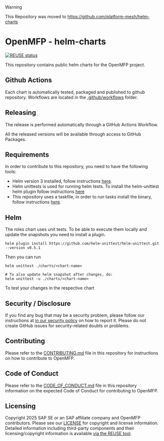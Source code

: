 > [!WARNING]
> This Repository was moved to https://github.com/platform-mesh/helm-charts

# OpenMFP - helm-charts

[![REUSE status](
https://api.reuse.software/badge/github.com/openmfp/helm-charts)](https://api.reuse.software/info/github.com/openmfp/helm-charts)

This repository contains public helm charts for the OpenMFP project.

## Github Actions
Each chart is automatically tested, packaged and published to github repository. Workflows are located in the [.github/workflows](.github/workflows) folder.

## Releasing

The release is performed automatically through a GitHub Actions Workflow.

All the released versions will be available through access to GitHub Packages.

## Requirements

In order to contribute to this repository, you need to have the following tools:
- Helm version 3 installed, follow instructions [here](https://helm.sh/docs/intro/install/).
- Helm unittests is used for running helm tests. To install the helm-unittest helm plugin follow instructions [here](https://github.com/helm-unittest/helm-unittest?tab=readme-ov-file#install)
- This repository uses a taskfile, in order to run tasks install the binary, follow instructions [here](https://taskfile.dev/installation/). 


## Helm
The roles chart uses unit tests. To be able to execute them locally and update the snapshots you need to install a plugin.

```shell
helm plugin install https://github.com/helm-unittest/helm-unittest.git --version v0.5.1
```

Then you can run

```shell
helm unittest ./charts/<chart-name>
```

```shell
# To also update helm snapshot after changes, do:
helm unittest -u ./charts/<chart-name>
```

To test your  changes in the respective chart

## Security / Disclosure
If you find any bug that may be a security problem, please follow our instructions at [in our security policy](https://github.com/openmfp/helm-charts/security/policy) on how to report it. Please do not create GitHub issues for security-related doubts or problems.

## Contributing

Please refer to the [CONTRIBUTING.md](CONTRIBUTING.md) file in this repository for instructions on how to contribute to OpenMFP.

## Code of Conduct

Please refer to the [CODE_OF_CONDUCT.md](CODE_OF_CONDUCT.md) file in this repository information on the expected Code of Conduct for contributing to OpenMFP.

## Licensing

Copyright 2025 SAP SE or an SAP affiliate company and OpenMFP contributors. Please see our [LICENSE](LICENSE) for copyright and license information. Detailed information including third-party components and their licensing/copyright information is available [via the REUSE tool](https://api.reuse.software/info/github.com/openmfp/helm-charts).

